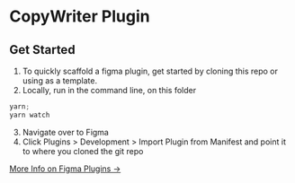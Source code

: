 # CopyWriter Plugin

## Get Started

1. To quickly scaffold a figma plugin, get started by cloning this repo or using as a template.
2. Locally, run in the command line, on this folder

```js
yarn;
yarn watch
```

3. Navigate over to Figma
4. Click Plugins > Development > Import Plugin from Manifest and point it to where you cloned the git repo

[More Info on Figma Plugins &rarr;](https://www.figma.com/plugin-docs/intro/)
